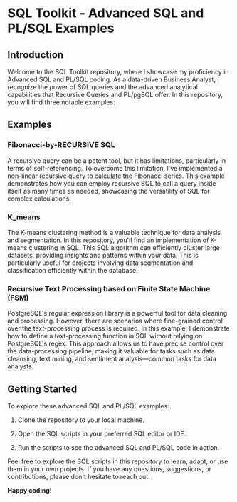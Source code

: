 # SQL Toolkit - Advanced SQL and PL/SQL Examples


## Introduction

Welcome to the SQL Toolkit repository, where I showcase my proficiency in Advanced SQL and PL/SQL coding. As a data-driven Business Analyst, I recognize the power of SQL queries and the advanced analytical capabilities that Recursive Queries and PL/pgSQL offer. In this repository, you will find three notable examples:

## Examples

### Fibonacci-by-RECURSIVE SQL

A recursive query can be a potent tool, but it has limitations, particularly in terms of self-referencing. To overcome this limitation, I've implemented a non-linear recursive query to calculate the Fibonacci series. This example demonstrates how you can employ recursive SQL to call a query inside itself as many times as needed, showcasing the versatility of SQL for complex calculations.

### K_means

The K-means clustering method is a valuable technique for data analysis and segmentation. In this repository, you'll find an implementation of K-means clustering in SQL. This SQL algorithm can efficiently cluster large datasets, providing insights and patterns within your data. This is particularly useful for projects involving data segmentation and classification efficiently within the database.

### Recursive Text Processing based on Finite State Machine (FSM)

PostgreSQL's regular expression library is a powerful tool for data cleaning and processing. However, there are scenarios where fine-grained control over the text-processing process is required. In this example, I demonstrate how to define a text-processing function in SQL without relying on PostgreSQL's regex. This approach allows us to have precise control over the data-processing pipeline, making it valuable for tasks such as data cleansing, text mining, and sentiment analysis—common tasks for data analysts.

## Getting Started

To explore these advanced SQL and PL/SQL examples:

1. Clone the repository to your local machine.

2. Open the SQL scripts in your preferred SQL editor or IDE.

3. Run the scripts to see the advanced SQL and PL/SQL code in action.

Feel free to explore the SQL scripts in this repository to learn, adapt, or use them in your own projects. If you have any questions, suggestions, or contributions, please don't hesitate to reach out.

**Happy coding!**
